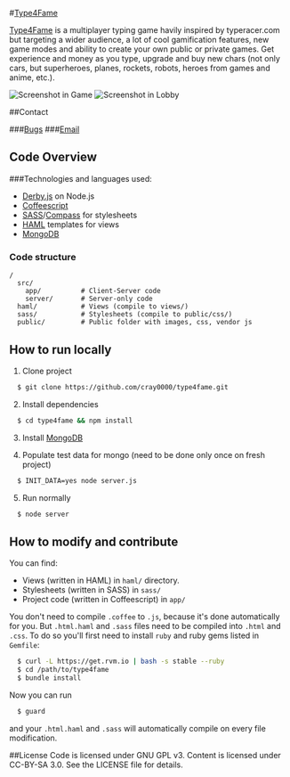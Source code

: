 #[Type4Fame](http://type4fame.com/)

[Type4Fame](http://type4fame.com/) is a multiplayer typing game havily inspired by typeracer.com but targeting a wider audience, a lot of cool gamification features, new game modes and ability to create your own public or private games. Get experience and money as you type, upgrade and buy new chars (not only cars, but superheroes, planes, rockets, robots, heroes from games and anime, etc.).

![Screenshot in Game](https://raw.github.com/cray0000/type4fame/master/public/img/screenshot_game.png "Screenshot in Game")
![Screenshot in Lobby](https://raw.github.com/cray0000/type4fame/master/public/img/screenshot_lobby.png "Screenshot in Lobby")

##Contact

###[Bugs](https://github.com/cray0000/type4fame/issues)
###[Email](mailto:cray0000@gmail.com)

## Code Overview

###Technologies and languages used:
 * [Derby.js](http://derbyjs.com) on Node.js
 * [Coffeescript](http://coffeescript.org/)
 * [SASS](http://sass-lang.com)/[Compass](http://compass-style.org) for stylesheets
 * [HAML](http://haml-lang.com) templates for views
 * [MongoDB](http://www.mongodb.org/)

### Code structure
```
/
  src/
    app/          # Client-Server code
    server/       # Server-only code
  haml/           # Views (compile to views/)
  sass/           # Stylesheets (compile to public/css/)
  public/         # Public folder with images, css, vendor js
```

## How to run locally

1. Clone project
``` bash
  $ git clone https://github.com/cray0000/type4fame.git
```

2. Install dependencies
``` bash
  $ cd type4fame && npm install
```

3. Install [MongoDB](http://docs.mongodb.org/manual/installation/)

4. Populate test data for mongo (need to be done only once on fresh project)
``` bash
  $ INIT_DATA=yes node server.js
```

5. Run normally
``` bash
  $ node server
```

## How to modify and contribute
You can find:
 * Views (written in HAML) in `haml/` directory.
 * Stylesheets (written in SASS) in `sass/`
 * Project code (written in Coffeescript) in `app/`

You don't need to compile `.coffee` to `.js`, because it's done automatically for you.
But `.html.haml` and `.sass` files need to be compiled into `.html` and `.css`.
To do so you'll first need to install `ruby` and ruby gems listed in `Gemfile`:
``` bash
  $ curl -L https://get.rvm.io | bash -s stable --ruby
  $ cd /path/to/type4fame
  $ bundle install
```
Now you can run
``` bash
  $ guard
```
and your `.html.haml` and `.sass` will automatically compile on every file modification.

##License
Code is licensed under GNU GPL v3. Content is licensed under CC-BY-SA 3.0.
See the LICENSE file for details.
